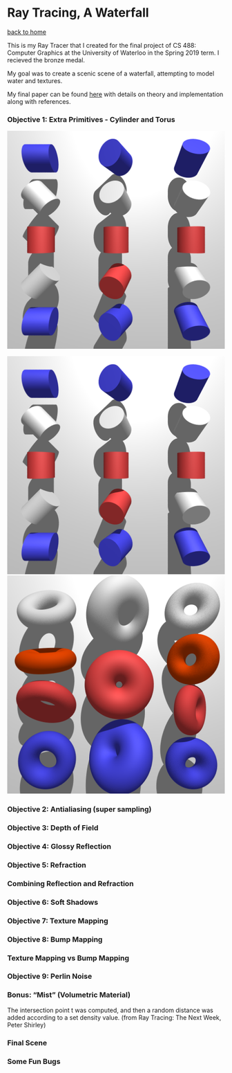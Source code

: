 # Ray Tracing, A Waterfall

[back to home](/index.md)

This is my Ray Tracer that I created for the final project of CS 488: Computer Graphics at the University of Waterloo in the Spring 2019 term. I recieved the bronze medal. 

My goal was to create a scenic scene of a waterfall, attempting to model water and textures.

My final paper can be found [here](waterfall-images/finalpaper.pdf) with details on theory and implementation along with references.

### Objective 1: Extra Primitives - Cylinder and Torus
<img src="waterfall-images/objective-cylinder.png"
     alt="cylinder prim">

![extra prims](waterfall-images/objective-cylinder.png)
![extra prims](waterfall-images/objective-torus.png)

### Objective 2: Antialiasing (super sampling)

### Objective 3: Depth of Field

### Objective 4: Glossy Reflection

### Objective 5: Refraction

### Combining Reflection and Refraction

### Objective 6: Soft Shadows

### Objective 7: Texture Mapping

### Objective 8: Bump Mapping

### Texture Mapping vs Bump Mapping

### Objective 9: Perlin Noise

### Bonus: “Mist” (Volumetric Material)

The intersection point t was computed, and then a random distance was added according to a set density value. (from Ray Tracing: The Next Week, Peter Shirley)

### Final Scene

### Some Fun Bugs


